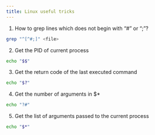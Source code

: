 ```yaml
---
title: Linux useful tricks
---
```


1. How to grep lines which does not begin with “#” or “;”?

```bash
grep "^[^#;]" <file>
```

2. Get the PID of current process

```bash
echo "$$"
```

3. Get the return code of the last executed command

```bash
echo "$?"
```

4. Get the number of arguments in $*

```bash
echo "?#"
```

5. Get the list of arguments passed to the current process

```bash
echo "$*"
```

